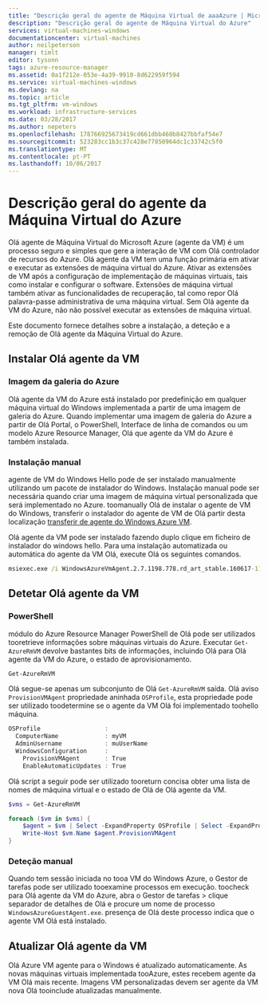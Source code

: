 ```yaml
---
title: "Descrição geral do agente de Máquina Virtual de aaaAzure | Microsoft Docs"
description: "Descrição geral do agente de Máquina Virtual do Azure"
services: virtual-machines-windows
documentationcenter: virtual-machines
author: neilpeterson
manager: timlt
editor: tysonn
tags: azure-resource-manager
ms.assetid: 0a1f212e-053e-4a39-9910-8d622959f594
ms.service: virtual-machines-windows
ms.devlang: na
ms.topic: article
ms.tgt_pltfrm: vm-windows
ms.workload: infrastructure-services
ms.date: 03/28/2017
ms.author: nepeters
ms.openlocfilehash: 178766925673419cd661dbb460b8427bbfaf54e7
ms.sourcegitcommit: 523283cc1b3c37c428e77850964dc1c33742c5f0
ms.translationtype: MT
ms.contentlocale: pt-PT
ms.lasthandoff: 10/06/2017
---
```

# <a name="azure-virtual-machine-agent-overview"></a>Descrição geral do agente da Máquina Virtual do Azure

Olá agente de Máquina Virtual do Microsoft Azure (agente da VM) é um processo seguro e simples que gere a interação de VM com Olá controlador de recursos do Azure. Olá agente da VM tem uma função primária em ativar e executar as extensões de máquina virtual do Azure. Ativar as extensões de VM após a configuração de implementação de máquinas virtuais, tais como instalar e configurar o software. Extensões de máquina virtual também ativar as funcionalidades de recuperação, tal como repor Olá palavra-passe administrativa de uma máquina virtual. Sem Olá agente da VM do Azure, não não possível executar as extensões de máquina virtual.

Este documento fornece detalhes sobre a instalação, a deteção e a remoção de Olá agente da Máquina Virtual do Azure.

## <a name="install-hello-vm-agent"></a>Instalar Olá agente da VM

### <a name="azure-gallery-image"></a>Imagem da galeria do Azure

Olá agente da VM do Azure está instalado por predefinição em qualquer máquina virtual do Windows implementada a partir de uma imagem de galeria do Azure. Quando implementar uma imagem de galeria do Azure a partir de Olá Portal, o PowerShell, Interface de linha de comandos ou um modelo Azure Resource Manager, Olá que agente da VM do Azure é também instalada. 

### <a name="manual-installation"></a>Instalação manual

agente de VM do Windows Hello pode de ser instalado manualmente utilizando um pacote de instalador do Windows. Instalação manual pode ser necessária quando criar uma imagem de máquina virtual personalizada que será implementado no Azure. toomanually Olá de instalar o agente de VM do Windows, transferir o instalador do agente de VM de Olá partir desta localização [transferir de agente do Windows Azure VM](http://go.microsoft.com/fwlink/?LinkID=394789). 

Olá agente da VM pode ser instalado fazendo duplo clique em ficheiro de instalador do windows hello. Para uma instalação automatizada ou automática do agente da VM Olá, execute Olá os seguintes comandos.

```cmd
msiexec.exe /i WindowsAzureVmAgent.2.7.1198.778.rd_art_stable.160617-1120.fre /quiet
```

## <a name="detect-hello-vm-agent"></a>Detetar Olá agente da VM

### <a name="powershell"></a>PowerShell

módulo do Azure Resource Manager PowerShell de Olá pode ser utilizados tooretrieve informações sobre máquinas virtuais do Azure. Executar `Get-AzureRmVM` devolve bastantes bits de informações, incluindo Olá para Olá agente da VM do Azure, o estado de aprovisionamento.

```PowerShell
Get-AzureRmVM
```

Olá segue-se apenas um subconjunto de Olá `Get-AzureRmVM` saída. Olá aviso `ProvisionVMAgent` propriedade aninhada `OSProfile`, esta propriedade pode ser utilizado toodetermine se o agente da VM Olá foi implementado toohello máquina.

```PowerShell
OSProfile                  :
  ComputerName             : myVM
  AdminUsername            : muUserName
  WindowsConfiguration     :
    ProvisionVMAgent       : True
    EnableAutomaticUpdates : True
```

Olá script a seguir pode ser utilizado tooreturn concisa obter uma lista de nomes de máquina virtual e o estado de Olá de Olá agente da VM.

```PowerShell
$vms = Get-AzureRmVM

foreach ($vm in $vms) {
    $agent = $vm | Select -ExpandProperty OSProfile | Select -ExpandProperty Windowsconfiguration | Select ProvisionVMAgent
    Write-Host $vm.Name $agent.ProvisionVMAgent
}
```

### <a name="manual-detection"></a>Deteção manual

Quando tem sessão iniciada no tooa VM do Windows Azure, o Gestor de tarefas pode ser utilizado tooexamine processos em execução. toocheck para Olá agente da VM do Azure, abra o Gestor de tarefas > clique separador de detalhes de Olá e procure um nome de processo `WindowsAzureGuestAgent.exe`. presença de Olá deste processo indica que o agente VM Olá está instalado.

## <a name="upgrade-hello-vm-agent"></a>Atualizar Olá agente da VM

Olá Azure VM agente para o Windows é atualizado automaticamente. As novas máquinas virtuais implementada tooAzure, estes recebem agente da VM Olá mais recente. Imagens VM personalizadas devem ser agente da VM nova Olá tooinclude atualizadas manualmente.
